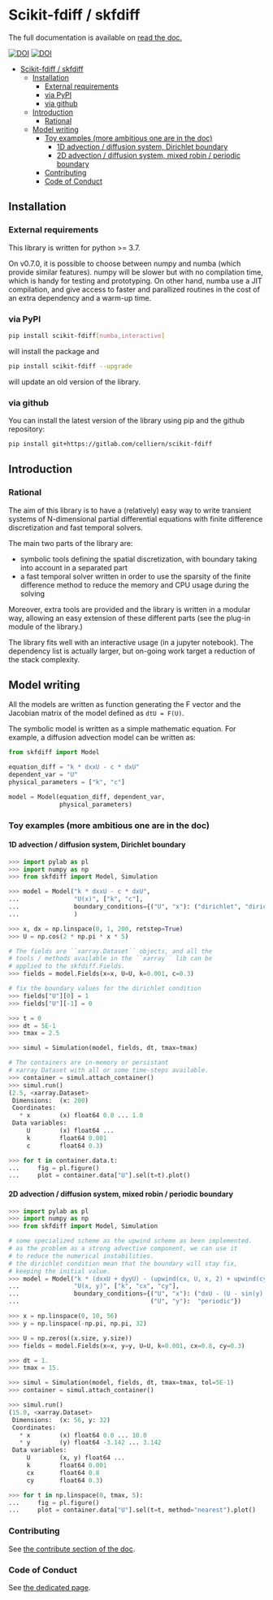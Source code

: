 # Scikit-fdiff / skfdiff

The full documentation is available on [read the doc.](https://scikit-fdiff.readthedocs.io/en/latest/)

[![DOI](http://joss.theoj.org/papers/10.21105/joss.01356/status.svg)](https://doi.org/10.21105/joss.01356)
[![DOI](https://zenodo.org/badge/DOI/10.5281/zenodo.3236970.svg)](https://doi.org/10.5281/zenodo.3236970)

- [Scikit-fdiff / skfdiff](#scikit-fdiff--skfdiff)
  - [Installation](#installation)
    - [External requirements](#external-requirements)
    - [via PyPI](#via-pypi)
    - [via github](#via-github)
  - [Introduction](#introduction)
    - [Rational](#rational)
  - [Model writing](#model-writing)
    - [Toy examples (more ambitious one are in the doc)](#toy-examples-more-ambitious-one-are-in-the-doc)
      - [1D advection / diffusion system, Dirichlet boundary](#1d-advection--diffusion-system-dirichlet-boundary)
      - [2D advection / diffusion system, mixed robin / periodic boundary](#2d-advection--diffusion-system-mixed-robin--periodic-boundary)
    - [Contributing](#contributing)
    - [Code of Conduct](#code-of-conduct)

## Installation

### External requirements

This library is written for python &gt;= 3.7.

On v0.7.0, it is possible to choose between numpy and numba
(which provide similar features). numpy will be slower but with
no compilation time, which is handy for testing and prototyping.
On other hand, numba use a JIT compilation, and give access to
faster and parallized routines in the cost of an extra dependency
and a warm-up time.

### via PyPI

```bash
pip install scikit-fdiff[numba,interactive]
```

will install the package and

```bash
pip install scikit-fdiff --upgrade
```

will update an old version of the library.

### via github

You can install the latest version of the library
using pip and the github repository:

```bash
pip install git+https://gitlab.com/celliern/scikit-fdiff
```

## Introduction

### Rational

The aim of this library is to have a (relatively) easy way to write transient
systems of N-dimensional partial differential equations with finite difference
discretization and fast temporal solvers.

The main two parts of the library are:

- symbolic tools defining the spatial discretization, with boundary
    taking into account in a separated part
- a fast temporal solver written in order to use the sparsity of the
    finite difference method to reduce the memory and CPU usage during
    the solving

Moreover, extra tools are provided and the library is written in a
modular way, allowing an easy extension of these different parts (see
the plug-in module of the library.)

The library fits well with an interactive usage (in a jupyter notebook).
The dependency list is actually larger, but on-going work target a
reduction of the stack complexity.

## Model writing

All the models are written as function generating the F
vector and the Jacobian matrix of the model defined as ``dtU = F(U)``.

The symbolic model is written as a simple mathematic equation. For
example, a diffusion advection model can be written as:

```python
from skfdiff import Model

equation_diff = "k * dxxU - c * dxU"
dependent_var = "U"
physical_parameters = ["k", "c"]

model = Model(equation_diff, dependent_var,
              physical_parameters)
```

### Toy examples (more ambitious one are in the doc)

#### 1D advection / diffusion system, Dirichlet boundary

```python
>>> import pylab as pl
>>> import numpy as np
>>> from skfdiff import Model, Simulation

>>> model = Model("k * dxxU - c * dxU",
...               "U(x)", ["k", "c"],
...               boundary_conditions={("U", "x"): ("dirichlet", "dirichlet")}
...               )

>>> x, dx = np.linspace(0, 1, 200, retstep=True)
>>> U = np.cos(2 * np.pi * x * 5)

# The fields are ``xarray.Dataset`` objects, and all the
# tools / methods available in the ``xarray`` lib can be
# applied to the skfdiff.Fields.
>>> fields = model.Fields(x=x, U=U, k=0.001, c=0.3)

# fix the boundary values for the dirichlet condition
>>> fields["U"][0] = 1
>>> fields["U"][-1] = 0

>>> t = 0
>>> dt = 5E-1
>>> tmax = 2.5

>>> simul = Simulation(model, fields, dt, tmax=tmax)

# The containers are in-memory or persistant
# xarray Dataset with all or some time-steps available.
>>> container = simul.attach_container()
>>> simul.run()
(2.5, <xarray.Dataset>
 Dimensions:  (x: 200)
 Coordinates:
   * x        (x) float64 0.0 ... 1.0
 Data variables:
     U        (x) float64 ...
     k        float64 0.001
     c        float64 0.3)

>>> for t in container.data.t:
...     fig = pl.figure()
...     plot = container.data["U"].sel(t=t).plot()

```

#### 2D advection / diffusion system, mixed robin / periodic boundary

```python
>>> import pylab as pl
>>> import numpy as np
>>> from skfdiff import Model, Simulation

# some specialized scheme as the upwind scheme as been implemented.
# as the problem as a strong advective component, we can use it
# to reduce the numerical instabilities.
# the dirichlet condition mean that the boundary will stay fix,
# keeping the initial value.
>>> model = Model("k * (dxxU + dyyU) - (upwind(cx, U, x, 2) + upwind(cy, U, y, 2))",
...               "U(x, y)", ["k", "cx", "cy"],
...               boundary_conditions={("U", "x"): ("dxU - (U - sin(y) * cos(t))", "dxU - 5"),
...                                    ("U", "y"):  "periodic"})

>>> x = np.linspace(0, 10, 56)
>>> y = np.linspace(-np.pi, np.pi, 32)

>>> U = np.zeros((x.size, y.size))
>>> fields = model.Fields(x=x, y=y, U=U, k=0.001, cx=0.8, cy=0.3)

>>> dt = 1.
>>> tmax = 15.

>>> simul = Simulation(model, fields, dt, tmax=tmax, tol=5E-1)
>>> container = simul.attach_container()

>>> simul.run()
(15.0, <xarray.Dataset>
 Dimensions:  (x: 56, y: 32)
 Coordinates:
   * x        (x) float64 0.0 ... 10.0
   * y        (y) float64 -3.142 ... 3.142
 Data variables:
     U        (x, y) float64 ...
     k        float64 0.001
     cx       float64 0.8
     cy       float64 0.3)

>>> for t in np.linspace(0, tmax, 5):
...     fig = pl.figure()
...     plot = container.data["U"].sel(t=t, method="nearest").plot()

```

### Contributing

See [the contribute section of the doc](https://scikit-fdiff.readthedocs.io/en/latest/contribute.html).

### Code of Conduct

See [the dedicated page](COC.md).
